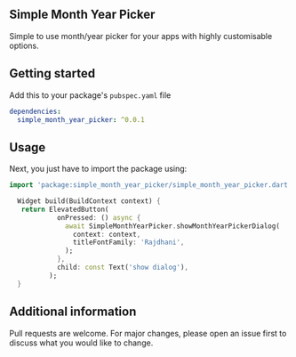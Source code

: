 

## Simple Month Year Picker

Simple to use month/year picker for your apps with highly customisable options.

## Getting started

Add this to your package's `pubspec.yaml` file

```yaml
dependencies:
  simple_month_year_picker: ^0.0.1
```

## Usage

Next, you just have to import the package using:

```dart
import 'package:simple_month_year_picker/simple_month_year_picker.dart';
```


```dart
  Widget build(BuildContext context) {
   return ElevatedButton(
            onPressed: () async {
              await SimpleMonthYearPicker.showMonthYearPickerDialog(
                context: context,
                titleFontFamily: 'Rajdhani',
              );
            },
            child: const Text('show dialog'),
          );
  }
```
## Additional information

Pull requests are welcome. For major changes, please open an issue first to discuss what you would like to change.
